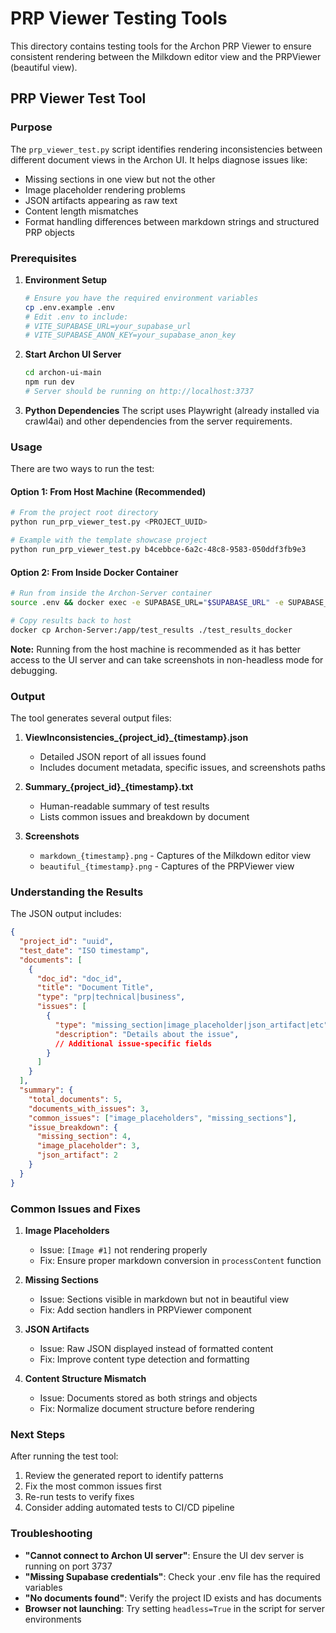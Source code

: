 # PRP Viewer Testing Tools

This directory contains testing tools for the Archon PRP Viewer to ensure consistent rendering between the Milkdown editor view and the PRPViewer (beautiful view).

## PRP Viewer Test Tool

### Purpose

The `prp_viewer_test.py` script identifies rendering inconsistencies between different document views in the Archon UI. It helps diagnose issues like:

- Missing sections in one view but not the other
- Image placeholder rendering problems
- JSON artifacts appearing as raw text
- Content length mismatches
- Format handling differences between markdown strings and structured PRP objects

### Prerequisites

1. **Environment Setup**

   ```bash
   # Ensure you have the required environment variables
   cp .env.example .env
   # Edit .env to include:
   # VITE_SUPABASE_URL=your_supabase_url
   # VITE_SUPABASE_ANON_KEY=your_supabase_anon_key
   ```

2. **Start Archon UI Server**

   ```bash
   cd archon-ui-main
   npm run dev
   # Server should be running on http://localhost:3737
   ```

3. **Python Dependencies**
   The script uses Playwright (already installed via crawl4ai) and other dependencies from the server requirements.

### Usage

There are two ways to run the test:

#### Option 1: From Host Machine (Recommended)

```bash
# From the project root directory
python run_prp_viewer_test.py <PROJECT_UUID>

# Example with the template showcase project
python run_prp_viewer_test.py b4cebbce-6a2c-48c8-9583-050ddf3fb9e3
```

#### Option 2: From Inside Docker Container

```bash
# Run from inside the Archon-Server container
source .env && docker exec -e SUPABASE_URL="$SUPABASE_URL" -e SUPABASE_SERVICE_KEY="$SUPABASE_SERVICE_KEY" -e ARCHON_UI_PORT="$ARCHON_UI_PORT" Archon-Server python /app/src/server/testing/prp_viewer_test.py --project-id <PROJECT_UUID>

# Copy results back to host
docker cp Archon-Server:/app/test_results ./test_results_docker
```

**Note:** Running from the host machine is recommended as it has better access to the UI server and can take screenshots in non-headless mode for debugging.

### Output

The tool generates several output files:

1. **ViewInconsistencies_{project_id}_{timestamp}.json**
   - Detailed JSON report of all issues found
   - Includes document metadata, specific issues, and screenshots paths

2. **Summary_{project_id}_{timestamp}.txt**
   - Human-readable summary of test results
   - Lists common issues and breakdown by document

3. **Screenshots**
   - `markdown_{timestamp}.png` - Captures of the Milkdown editor view
   - `beautiful_{timestamp}.png` - Captures of the PRPViewer view

### Understanding the Results

The JSON output includes:

```json
{
  "project_id": "uuid",
  "test_date": "ISO timestamp",
  "documents": [
    {
      "doc_id": "doc_id",
      "title": "Document Title",
      "type": "prp|technical|business",
      "issues": [
        {
          "type": "missing_section|image_placeholder|json_artifact|etc",
          "description": "Details about the issue",
          // Additional issue-specific fields
        }
      ]
    }
  ],
  "summary": {
    "total_documents": 5,
    "documents_with_issues": 3,
    "common_issues": ["image_placeholders", "missing_sections"],
    "issue_breakdown": {
      "missing_section": 4,
      "image_placeholder": 3,
      "json_artifact": 2
    }
  }
}
```

### Common Issues and Fixes

1. **Image Placeholders**
   - Issue: `[Image #1]` not rendering properly
   - Fix: Ensure proper markdown conversion in `processContent` function

2. **Missing Sections**
   - Issue: Sections visible in markdown but not in beautiful view
   - Fix: Add section handlers in PRPViewer component

3. **JSON Artifacts**
   - Issue: Raw JSON displayed instead of formatted content
   - Fix: Improve content type detection and formatting

4. **Content Structure Mismatch**
   - Issue: Documents stored as both strings and objects
   - Fix: Normalize document structure before rendering

### Next Steps

After running the test tool:

1. Review the generated report to identify patterns
2. Fix the most common issues first
3. Re-run tests to verify fixes
4. Consider adding automated tests to CI/CD pipeline

### Troubleshooting

- **"Cannot connect to Archon UI server"**: Ensure the UI dev server is running on port 3737
- **"Missing Supabase credentials"**: Check your .env file has the required variables
- **"No documents found"**: Verify the project ID exists and has documents
- **Browser not launching**: Try setting `headless=True` in the script for server environments
